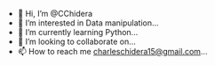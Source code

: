 - 👋 Hi, I’m @CChidera
- 👀 I’m interested in Data manipulation...
- 🌱 I’m currently learning Python...
- 💞️ I’m looking to collaborate on...
- 📫 How to reach me charleschidera15@gmail.com...

<!---
CChidera/CChidera is a ✨ special ✨ repository because its `README.md` (this file) appears on your GitHub profile.
You can click the Preview link to take a look at your changes.
--->

